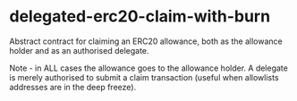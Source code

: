 # delegated-erc20-claim-with-burn

Abstract contract for claiming an ERC20 allowance, both as the allowance holder and as an authorised delegate.

Note - in ALL cases the allowance goes to the allowance holder. A delegate is merely authorised to submit a claim
transaction (useful when allowlists addresses are in the deep freeze).
